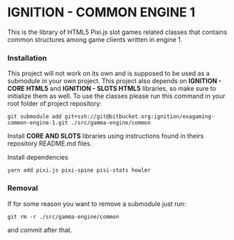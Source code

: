 # IGNITION - COMMON ENGINE 1 #

This is the library of HTML5 Pixi.js slot games related classes that contains common structures among game clients written in engine 1.

### Installation ###

This project will not work on its own and is supposed to be used as a submodule in your own project.
This project also depends on **IGNITION - CORE HTML5** and **IGNITION - SLOTS HTML5** libraries, so make sure to initialize them as well.
To use the classes please run this command in your root folder of project repository:

```
git submodule add git+ssh://git@bitbucket.org:ignition/exagaming-common-engine-1.git ./src/gamma-engine/common
```

Install **CORE AND SLOTS** libraries using instructions found in theirs repository README.md files.

Install dependencies
```shell
yarn add pixi.js pixi-spine pisi-stats howler 
```

### Removal ###

If for some reason you want to remove a submodule just run:

```
git rm -r ./src/gamma-engine/common
```

and commit after that.
